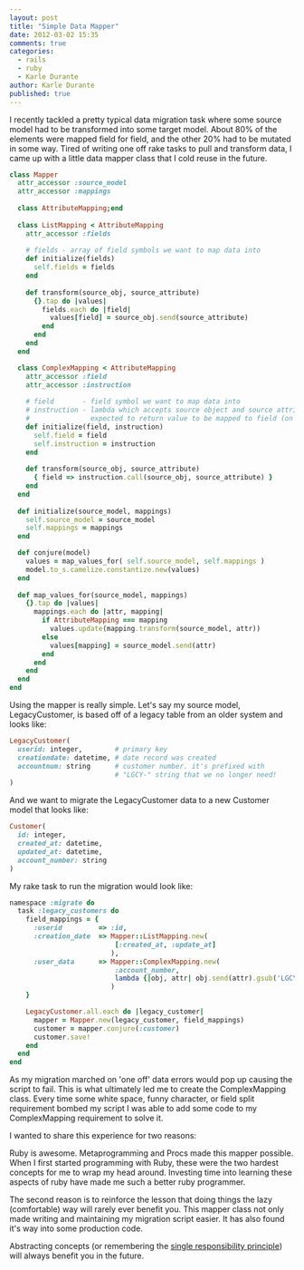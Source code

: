 ```yaml
---
layout: post
title: "Simple Data Mapper"
date: 2012-03-02 15:35
comments: true
categories: 
  - rails
  - ruby
  - Karle Durante
author: Karle Durante
published: true
---
```



I recently tackled a pretty typical data migration task where some source model had to be transformed into some target model.  About 80% of the elements were mapped field for field, and the other 20% had to be mutated in some way.  Tired of writing one off rake tasks to pull and transform data, I came up with a little data mapper class that I cold reuse in the future. 

```ruby
class Mapper
  attr_accessor :source_model
  attr_accessor :mappings
  
  class AttributeMapping;end
  
  class ListMapping < AttributeMapping
    attr_accessor :fields
    
    # fields - array of field symbols we want to map data into
    def initialize(fields)
      self.fields = fields
    end
    
    def transform(source_obj, source_attribute)
      {}.tap do |values|
        fields.each do |field|
          values[field] = source_obj.send(source_attribute)
        end
      end
    end
  end

  class ComplexMapping < AttributeMapping
    attr_accessor :field
    attr_accessor :instruction
    
    # field       - field symbol we want to map data into
    # instruction - lambda which accepts source object and source attribute. 
    #               expected to return value to be mapped to field (on target obj)
    def initialize(field, instruction)
      self.field = field
      self.instruction = instruction
    end
    
    def transform(source_obj, source_attribute)
      { field => instruction.call(source_obj, source_attribute) }
    end
  end
  
  def initialize(source_model, mappings)
    self.source_model = source_model
    self.mappings = mappings
  end

  def conjure(model)
    values = map_values_for( self.source_model, self.mappings )
    model.to_s.camelize.constantize.new(values)
  end
  
  def map_values_for(source_model, mappings)
    {}.tap do |values|
      mappings.each do |attr, mapping|
        if AttributeMapping === mapping
          values.update(mapping.transform(source_model, attr))
        else
          values[mapping] = source_model.send(attr)
        end
      end
    end
  end
end
```

Using the mapper is really simple.  Let's say my source model, LegacyCustomer, is based off of a legacy table from an older system and looks like:

```ruby
LegacyCustomer(
  userid: integer,        # primary key
  creationdate: datetime, # date record was created
  accountnum: string      # customer number. it's prefixed with 
                          # "LGCY-" string that we no longer need!
)
```

And we want to migrate the LegacyCustomer data to a new Customer model that looks like:
```ruby
Customer(
  id: integer,
  created_at: datetime, 
  updated_at: datetime, 
  account_number: string
)
```

My rake task to run the migration would look like:
```ruby
namespace :migrate do
  task :legacy_customers do
    field_mappings = {
      :userid         => :id,
      :creation_date  => Mapper::ListMapping.new(
                          [:created_at, :update_at]
                         ),
      :user_data      => Mapper::ComplexMapping.new(
                          :account_number, 
                          lambda {|obj, attr| obj.send(attr).gsub('LGCY-','')}
                         )
    }

    LegacyCustomer.all.each do |legacy_customer|
      mapper = Mapper.new(legacy_customer, field_mappings)
      customer = mapper.conjure(:customer)
      customer.save!
    end
  end
end
```

As my migration marched on 'one off' data errors would pop up causing the script to fail.  This is what ultimately led me to create the ComplexMapping class.  Every time some white space, funny character, or field split requirement bombed my script I was able to add some code to my ComplexMapping requirement to solve it.  

I wanted to share this experience for two reasons:

Ruby is awesome.  Metaprogramming and Procs made this mapper possible.  When I first started programming with Ruby, these were the two hardest concepts for me to wrap my head around.  Investing time into learning these aspects of ruby have made me such a better ruby programmer.

The second reason is to reinforce the lesson that doing things the lazy (comfortable) way will rarely ever benefit you.  This mapper class not only made writing and maintaining my migration script easier.  It has also found it's way into some production code. 

Abstracting concepts (or remembering the [single responsibility principle](http://en.wikipedia.org/wiki/Single_responsibility_principle)) will always benefit you in the future.  
